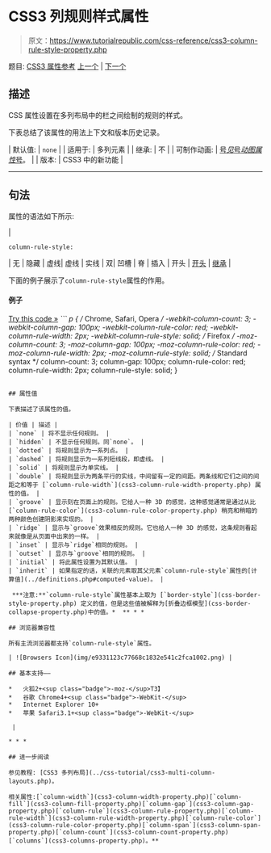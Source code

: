 # CSS3 列规则样式属性

> 原文：<https://www.tutorialrepublic.com/css-reference/css3-column-rule-style-property.php>

题目: [CSS3 属性参考](css3-properties.php) [上一个](css3-column-rule-color-property.php) | [下一个](css3-column-rule-width-property.php)

## 描述

CSS 属性设置在多列布局中的栏之间绘制的规则的样式。

下表总结了该属性的用法上下文和版本历史记录。

| 默认值: | `none` |
| 适用于: | 多列元素 |
| 继承: | 不 |
| 可制作动画: | [号*见*号*动图属性*号](css-animatable-properties.php)。 |
| 版本: | CSS3 中的新功能 |

* * *

## 句法

属性的语法如下所示:

| 

```
column-rule-style: 
```

 | 无 &#124; 隐藏 &#124; 虚线&#124; 虚线 &#124; 实线 &#124; 双&#124; 凹槽 &#124; 脊 &#124; 插入 &#124; 开头 &#124; [开头](../definitions.php#initial) &#124; [继承](../definitions.php#inherit) |

下面的例子展示了`column-rule-style`属性的作用。

#### 例子

[Try this code »](../codelab.php?topic=css3&file=column-rule-style-property "Try this code using online Editor") *```
p {
    /* Chrome, Safari, Opera */
    -webkit-column-count: 3;
    -webkit-column-gap: 100px;
    -webkit-column-rule-color: red;
    -webkit-column-rule-width: 2px;
    -webkit-column-rule-style: solid;
    /* Firefox */
    -moz-column-count: 3;
    -moz-column-gap: 100px;
    -moz-column-rule-color: red;
    -moz-column-rule-width: 2px;
    -moz-column-rule-style: solid;
    /* Standard syntax */
    column-count: 3;
    column-gap: 100px;
    column-rule-color: red;
    column-rule-width: 2px;
    column-rule-style: solid;
}
```*  ** * *

## 属性值

下表描述了该属性的值。

| 价值 | 描述 |
| `none` | 将不显示任何规则。 |
| `hidden` | 不显示任何规则。同`none`。 |
| `dotted` | 将规则显示为一系列点。 |
| `dashed` | 将规则显示为一系列短线段，即虚线。 |
| `solid` | 将规则显示为单实线。 |
| `double` | 将规则显示为两条平行的实线，中间留有一定的间距。两条线和它们之间的间距之和等于 [`column-rule-width`](css3-column-rule-width-property.php) 属性的值。 |
| `groove` | 显示刻在页面上的规则。它给人一种 3D 的感觉，这种感觉通常是通过从比 [`column-rule-color`](css3-column-rule-color-property.php) 稍亮和稍暗的两种颜色创建阴影来实现的。 |
| `ridge` | 显示与`groove`效果相反的规则。它也给人一种 3D 的感觉，这条规则看起来就像是从页面中出来的一样。 |
| `inset` | 显示与`ridge`相同的规则。 |
| `outset` | 显示与`groove`相同的规则。 |
| `initial` | 将此属性设置为其默认值。 |
| `inherit` | 如果指定的话，关联的元素取其父元素`column-rule-style`属性的[计算值](../definitions.php#computed-value)。 |

 ***注意:**`column-rule-style`属性基本上取为 [`border-style`](css-border-style-property.php) 定义的值，但是这些值被解释为[折叠边框模型](css-border-collapse-property.php)中的值。*  ** * *

## 浏览器兼容性

所有主流浏览器都支持`column-rule-style`属性。

| ![Browsers Icon](img/e9331123c77668c1832e541c2fca1002.png) | 

## 基本支持——

*   火狐2+<sup class="badge">-moz-</sup>T3】
*   谷歌 Chrome4+<sup class="badge">-WebKit-</sup>
*   Internet Explorer 10+
*   苹果 Safari3.1+<sup class="badge">-WebKit-</sup>

 |

* * *

## 进一步阅读

参见教程: [CSS3 多列布局](../css-tutorial/css3-multi-column-layouts.php)。

相关属性:[`column-width`](css3-column-width-property.php)[`column-fill`](css3-column-fill-property.php)[`column-gap`](css3-column-gap-property.php)[`column-rule`](css3-column-rule-property.php)[`column-rule-width`](css3-column-rule-width-property.php)[`column-rule-color`](css3-column-rule-color-property.php)[`column-span`](css3-column-span-property.php)[`column-count`](css3-column-count-property.php)[`columns`](css3-columns-property.php)。**
